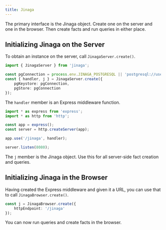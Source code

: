 ```yaml
---
title: Jinaga
---
```


The primary interface is the Jinaga object.
Create one on the server and one in the browser.
Then create facts and run queries in either place.

## Initializing Jinaga on the Server

To obtain an instance on the server, call `JinagaServer.create()`.

```typescript
import { JinagaServer } from 'jinaga';

const pgConnection = process.env.JINAGA_POSTGRESQL || 'postgresql://user:pass@localhost:5432/app';
const { handler, j } = JinagaServer.create({
    pgKeystore: pgConnection,
    pgStore: pgConnection
});
```

The `handler` member is an Express middleware function.

```typescript
import * as express from 'express';
import * as http from 'http';

const app = express();
const server = http.createServer(app);

app.use('/jinaga', handler);

server.listen(8080);
```

The `j` member is the Jinaga object.
Use this for all server-side fact creation and queries.

## Initializing Jinaga in the Browser

Having created the Express middleware and given it a URL, you can use that to call `JinagaBrowser.create()`.

```typescript
const j = JinagaBrowser.create({
    httpEndpoint: '/jinaga'
});
```

You can now run queries and create facts in the browser.